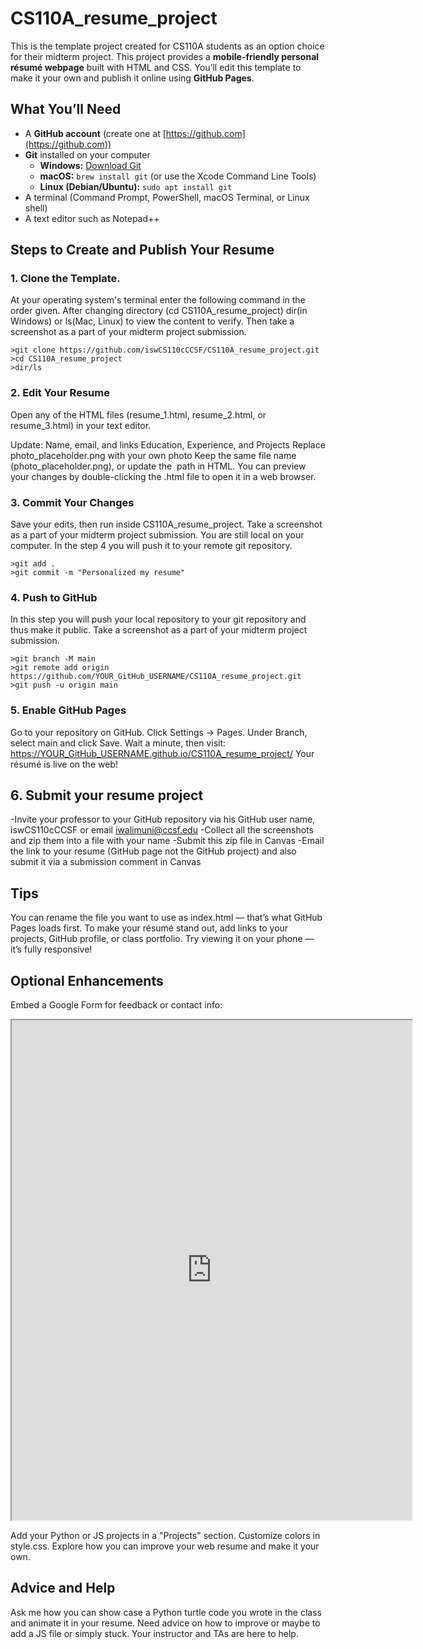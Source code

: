 # CS110A_resume_project
This is the template project created for CS110A students as an option choice for their midterm project. This project provides a **mobile-friendly personal résumé webpage** built with HTML and CSS. You’ll edit this template to make it your own and publish it online using **GitHub Pages**.

## What You’ll Need
- A **GitHub account** (create one at [https://github.com](https://github.com))
- **Git** installed on your computer
  - **Windows:** [Download Git](https://git-scm.com/download/win)
  - **macOS:** `brew install git` (or use the Xcode Command Line Tools)
  - **Linux (Debian/Ubuntu):** `sudo apt install git`
- A terminal (Command Prompt, PowerShell, macOS Terminal, or Linux shell)
- A text editor such as Notepad++

## Steps to Create and Publish Your Resume

### 1. Clone the Template.
At your operating system's terminal enter the following command in the order given. After changing directory (cd CS110A_resume_project) dir(in Windows) or ls(Mac, Linux) to view the content to verify. Then take a screenshot as a part of your midterm project submission. 

```
>git clone https://github.com/iswCS110cCCSF/CS110A_resume_project.git
>cd CS110A_resume_project
>dir/ls
```

### 2. Edit Your Resume
Open any of the HTML files (resume_1.html, resume_2.html, or resume_3.html) in your text editor.

Update:
Name, email, and links
Education, Experience, and Projects
Replace photo_placeholder.png with your own photo
Keep the same file name (photo_placeholder.png), or update the <img src> path in HTML.
You can preview your changes by double-clicking the .html file to open it in a web browser.

### 3. Commit Your Changes
Save your edits, then run inside CS110A_resume_project. Take a screenshot as a part of your midterm project submission. You are still local on your computer. In the step 4 you will push it to your remote git repository.
```
>git add .
>git commit -m "Personalized my resume"
```

### 4. Push to GitHub
In this step you will push your local repository to your git repository and thus make it public. Take a screenshot as a part of your midterm project submission. 
```
>git branch -M main
>git remote add origin https://github.com/YOUR_GitHub_USERNAME/CS110A_resume_project.git
>git push -u origin main
```

### 5. Enable GitHub Pages
Go to your repository on GitHub.
Click Settings → Pages.
Under Branch, select main and click Save.
Wait a minute, then visit:
https://YOUR_GitHub_USERNAME.github.io/CS110A_resume_project/
Your résumé is live on the web!

## 6. Submit your resume project
-Invite your professor to your GitHub repository via his GitHub user name, iswCS110cCCSF or email iwalimuni@ccsf.edu
-Collect all the screenshots and zip them into a file with your name
-Submit this zip file in Canvas
-Email the link to your resume (GitHub page not the GitHub project) and also submit it via a submission comment in Canvas

## Tips
You can rename the file you want to use as index.html — that’s what GitHub Pages loads first.
To make your résumé stand out, add links to your projects, GitHub profile, or class portfolio.
Try viewing it on your phone — it’s fully responsive!

## Optional Enhancements
Embed a Google Form for feedback or contact info:
<iframe src="https://docs.google.com/forms/d/e/YOUR_FORM_ID/viewform?embedded=true" width="640" height="800"></iframe>

Add your Python or JS projects in a "Projects" section.
Customize colors in style.css. Explore how you can improve your web resume and make it your own.

## Advice and Help
Ask me how you can show case a Python turtle code you wrote in the class and animate it in your resume. Need advice on how to improve or maybe to add a JS file or simply stuck. Your instructor and TAs are here to help. 
